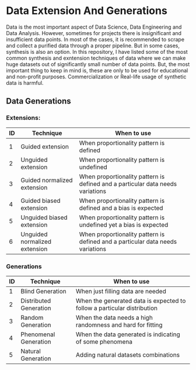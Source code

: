 # Data Extension And Generations

Data is the most important aspect of Data Science, Data Engineering and Data Analysis. However, sometimes for projects there is insignificant and insufficient data points. In most of the cases, it is recommended to scrape and collect a purified data through a proper pipeline. But in some cases, synthesis is also an option. In this repository, I have listed some of the most common synthesis and exntension techniques of data where we can make huge datasets out of significantly small number of data points. But, the most important thing to keep in mind is, these are only to be used for educational and non-profit purposes. Commercialization or Real-life usage of synthetic data is harmful. 

## Data Generations

### Extensions:

| ID | Technique | When to use |
|--------|-----------|-------------|
| 1 | Guided extension | When proportionality pattern is defined |
| 2 | Unguided extension | When proportionality pattern is undefined |
| 3 | Guided normalized extension | When proportionality pattern is defined and a particular data needs variations |
| 4 | Guided biased extension | When proportionality pattern is defined and a bias is expected |
| 5 | Unguided biased extension | When proportionality pattern is undefined  yet a bias is expected |
| 6 | Unguided normalized extension | When proportionality pattern is defined and a particular data needs variations |

### Generations

| ID | Technique | When to use |
|----|-----------|-------------|
| 1 | Blind Generation | When just filling data are needed |
| 2 | Distributed Generation | When the generated data is expected to follow a particular distribution |
| 3 | Random Generation | When the data needs a high randomness and hard for fitting |
| 4 | Phenomenal Generation | When the data generated is indicating of some phenomena |
| 5 | Natural Generation | Adding natural datasets combinations |
